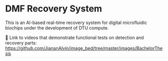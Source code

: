 # DMF Recovery System
This is an AI-based real-time recovery system for digital microfluidic biochips under the development of DTU compute.

:link: Link to videos that demonstrate functional tests on detection and recovery parts: https://github.com/JiananAlvin/image_bed/tree/master/images/BachelorThesis

